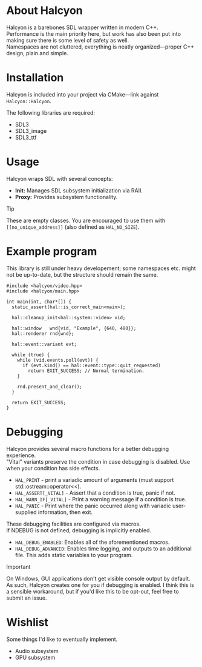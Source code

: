 # About Halcyon
Halcyon is a barebones SDL wrapper written in modern C++.  
Performance is the main priority here, but work has also been put into making sure there is some level of safety as well.  
Namespaces are not cluttered, everything is neatly organized—proper C++ design, plain and simple.  

# Installation
Halcyon is included into your project via CMake—link against `Halcyon::Halcyon`.

The following libraries are required:
- SDL3
- SDL3_image
- SDL3_ttf

# Usage
Halcyon wraps SDL with several concepts:
- **Init:** Manages SDL subsystem initialization via RAII.
- **Proxy:** Provides subsystem functionality.

> [!TIP]
> These are empty classes. You are encouraged to use them with `[[no_unique_address]]` (also defined as `HAL_NO_SIZE`).

# Example program
This library is still under heavy developement; some namespaces etc. might not be up-to-date, but the structure should remain the same.
```
#include <halcyon/video.hpp>
#include <halcyon/main.hpp>

int main(int, char*[]) {
  static_assert(hal::is_correct_main<main>);

  hal::cleanup_init<hal::system::video> vid;

  hal::window   wnd{vid, "Example", {640, 480}};
  hal::renderer rnd{wnd};

  hal::event::variant evt;

  while (true) {
    while (vid.events.poll(evt)) {
      if (evt.kind() == hal::event::type::quit_requested)
        return EXIT_SUCCESS; // Normal termination.
    }

    rnd.present_and_clear();
  }

  return EXIT_SUCCESS;
}
```

# Debugging
Halcyon provides several macro functions for a better debugging experience.  
"Vital" variants preserve the condition in case debugging is disabled. Use when your condition has side effects.
- `HAL_PRINT` - print a variadic amount of arguments (must support std::ostream::operator<<).
- `HAL_ASSERT[_VITAL]` - Assert that a condition is true, panic if not.
- `HAL_WARN_IF[_VITAL]` - Print a warning message if a condition is true.
- `HAL_PANIC` - Print where the panic occurred along with variadic user-supplied information, then exit.

These debugging facilities are configured via macros.  
If NDEBUG is not defined, debugging is implicitly enabled.
- `HAL_DEBUG_ENABLED`: Enables all of the aforementioned macros.
- `HAL_DEBUG_ADVANCED`: Enables time logging, and outputs to an additional file. This adds static variables to your program.

> [!IMPORTANT]
> On Windows, GUI applications don't get visible console output by default. As such, Halcyon creates one for you if debugging is enabled. I think this is a sensible workaround, but if you'd like this to be opt-out, feel free to submit an issue.

# Wishlist
Some things I'd like to eventually implement. 
- Audio subsystem
- GPU subsystem
